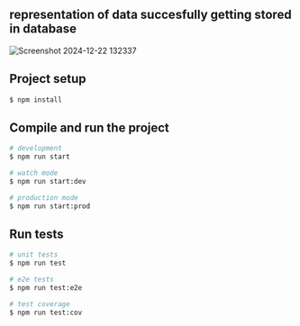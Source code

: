 ## representation of data succesfully getting stored in database
![Screenshot 2024-12-22 132337](https://github.com/user-attachments/assets/dd882664-999f-43f4-85d5-1673a9b25aae)


## Project setup

```bash
$ npm install
```

## Compile and run the project

```bash
# development
$ npm run start

# watch mode
$ npm run start:dev

# production mode
$ npm run start:prod
```

## Run tests

```bash
# unit tests
$ npm run test

# e2e tests
$ npm run test:e2e

# test coverage
$ npm run test:cov
```



